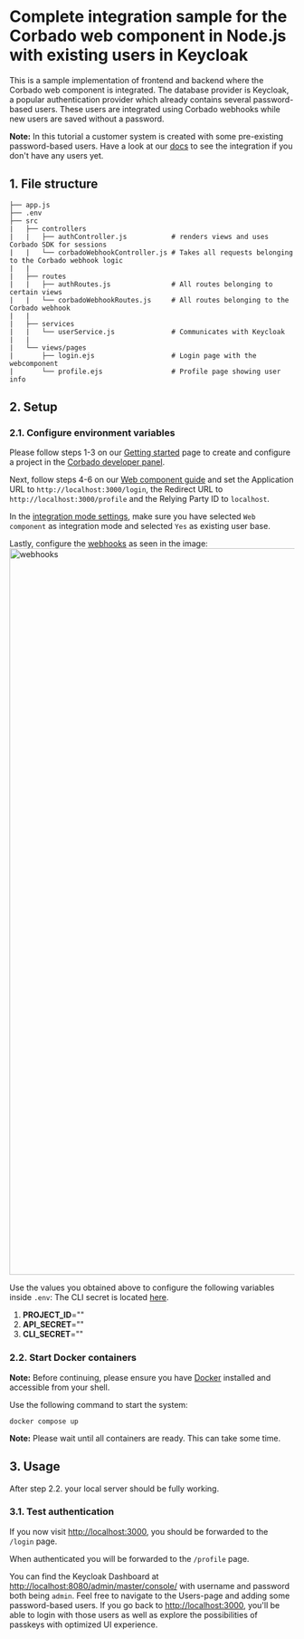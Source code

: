 # Complete integration sample for the Corbado web component in Node.js with existing users in Keycloak

This is a sample implementation of frontend and backend where the Corbado web component is integrated. The database provider is Keycloak, a popular authentication provider which already contains several password-based users. These
users are integrated using Corbado webhooks while new users are saved without a password.

**Note:** In this tutorial a customer system is created with some pre-existing password-based users. Have a look at our [docs](https://docs.corbado.com/integrations/web-component/no-existing-user-base) to see the integration if you don't have any users yet.

## 1. File structure

```
├── app.js
├── .env
├── src
|   ├── controllers
|   |   ├── authController.js           # renders views and uses Corbado SDK for sessions
|   |   └── corbadoWebhookController.js # Takes all requests belonging to the Corbado webhook logic
|   |
|   ├── routes
|   |   ├── authRoutes.js               # All routes belonging to certain views
|   |   └── corbadoWebhookRoutes.js     # All routes belonging to the Corbado webhook
|   |
|   ├── services
|   |   └── userService.js              # Communicates with Keycloak
|   |
|   └── views/pages
|       ├── login.ejs                   # Login page with the webcomponent
|       └── profile.ejs                 # Profile page showing user info
```

## 2. Setup

### 2.1. Configure environment variables

Please follow steps 1-3 on our [Getting started](https://docs.corbado.com/overview/getting-started) page to create and configure a project in the [Corbado developer panel](https://app.corbado.com).

Next, follow steps 4-6 on our [Web component guide](https://docs.corbado.com/integrations/web-component#4.-define-application-url) and set the Application URL to `http://localhost:3000/login`, the Redirect URL to `http://localhost:3000/profile` and the Relying Party ID to `localhost`.

In the [integration mode settings](https://app.corbado.com/app/settings/integration-mode), make sure you have selected `Web component` as integration mode and selected `Yes` as existing user base.

Lastly, configure the [webhooks](https://app.corbado.com/app/settings/webhooks) as seen in the image:
<img width="1283" alt="webhooks" src="https://github.com/corbado/example-webcomponent-keycloak/assets/23581140/bba5c3de-0d51-4687-a56f-0250069ddf67">

Use the values you obtained above to configure the following variables inside `.env`:
The CLI secret is located [here](https://app.corbado.com/app/settings/credentials/cli-secret).

1. **PROJECT_ID**=""
2. **API_SECRET**=""
3. **CLI_SECRET**=""

### 2.2. Start Docker containers

**Note:** Before continuing, please ensure you have [Docker](https://www.docker.com/products/docker-desktop/) installed and accessible from your shell.

Use the following command to start the system:

```
docker compose up
```

**Note:** Please wait until all containers are ready. This can take some time.

## 3. Usage

After step 2.2. your local server should be fully working.

### 3.1. Test authentication

If you now visit [http://localhost:3000](http://localhost:3000), you should be forwarded to the `/login` page.

When authenticated you will be forwarded to the `/profile` page.

You can find the Keycloak Dashboard at [http://localhost:8080/admin/master/console/](http://localhost:8080/admin/master/console/) with username and password both being `admin`. Feel free to navigate to the Users-page and adding some password-based users. If you go back to [http://localhost:3000](http://localhost:3000), you'll be able to login with those users as well as explore the possibilities of passkeys with optimized UI experience.
